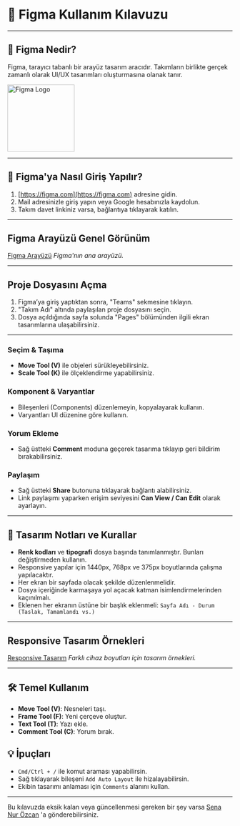 
# 🎨 Figma Kullanım Kılavuzu

---

## 🧩 Figma Nedir?

Figma, tarayıcı tabanlı bir arayüz tasarım aracıdır. Takımların birlikte gerçek zamanlı olarak UI/UX tasarımları oluşturmasına olanak tanır.

<img src="https://upload.wikimedia.org/wikipedia/commons/3/33/Figma-logo.svg" alt="Figma Logo" width="150"/>

---

## 🔐 Figma'ya Nasıl Giriş Yapılır?

1. [https://figma.com](https://figma.com) adresine gidin.
2. Mail adresinizle giriş yapın veya Google hesabınızla kaydolun.
3. Takım davet linkiniz varsa, bağlantıya tıklayarak katılın.

---

## Figma Arayüzü Genel Görünüm

[Figma Arayüzü](https://www.figma.com/templates/web-design-inspiration/)
*Figma'nın ana arayüzü.*

---

## Proje Dosyasını Açma

1. Figma’ya giriş yaptıktan sonra, "Teams" sekmesine tıklayın.
2. "Takım Adı" altında paylaşılan proje dosyasını seçin.
3. Dosya açıldığında sayfa solunda "Pages" bölümünden ilgili ekran tasarımlarına ulaşabilirsiniz.

---

### Seçim & Taşıma
- **Move Tool (V)** ile objeleri sürükleyebilirsiniz.
- **Scale Tool (K)** ile ölçeklendirme yapabilirsiniz.

### Komponent & Varyantlar
- Bileşenleri (Components) düzenlemeyin, kopyalayarak kullanın.
- Varyantları UI düzenine göre kullanın.

### Yorum Ekleme
- Sağ üstteki **Comment** moduna geçerek tasarıma tıklayıp geri bildirim bırakabilirsiniz.

### Paylaşım
- Sağ üstteki **Share** butonuna tıklayarak bağlantı alabilirsiniz.
- Link paylaşımı yaparken erişim seviyesini **Can View / Can Edit** olarak ayarlayın.

---

## 📐 Tasarım Notları ve Kurallar

- **Renk kodları** ve **tipografi** dosya başında tanımlanmıştır. Bunları değiştirmeden kullanın.
- Responsive yapılar için 1440px, 768px ve 375px boyutlarında çalışma yapılacaktır.
- Her ekran bir sayfada olacak şekilde düzenlenmelidir.
- Dosya içeriğinde karmaşaya yol açacak katman isimlendirmelerinden kaçınılmalı.
- Eklenen her ekranın üstüne bir başlık eklenmeli: `Sayfa Adı - Durum (Taslak, Tamamlandı vs.)`

---

## Responsive Tasarım Örnekleri

[Responsive Tasarım](https://www.figma.com/templates/web-design-inspiration/)
*Farklı cihaz boyutları için tasarım örnekleri.*

---

## 🛠️ Temel Kullanım

- **Move Tool (V)**: Nesneleri taşı.
- **Frame Tool (F)**: Yeni çerçeve oluştur.
- **Text Tool (T)**: Yazı ekle.
- **Comment Tool (C)**: Yorum bırak.


## 💡 İpuçları

- `Cmd/Ctrl + /` ile komut araması yapabilirsin.
- Sağ tıklayarak bileşeni `Add Auto Layout` ile hizalayabilirsin.
- Ekibin tasarımı anlaması için `Comments` alanını kullan.

---

Bu kılavuzda eksik kalan veya güncellenmesi gereken bir şey varsa [Sena Nur Özcan](https://github.com/SenaOzcn) 'a gönderebilirsiniz.

